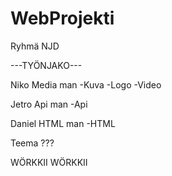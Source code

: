 # WebProjekti
Ryhmä NJD

---TYÖNJAKO---

Niko
Media man
-Kuva
-Logo
-Video

Jetro
Api man
-Api

Daniel
HTML man
-HTML


Teema
???

WÖRKKII WÖRKKII 

